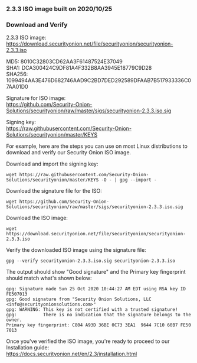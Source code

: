 ### 2.3.3 ISO image built on 2020/10/25

### Download and Verify

2.3.3 ISO image:  
https://download.securityonion.net/file/securityonion/securityonion-2.3.3.iso

MD5: 8010C32803CD62AA3F61487524E37049  
SHA1: DCA300424C9DF81A4F332B8AA3945E18779C9D28  
SHA256: 1099494AA3E476D682746AAD9C2BD7DED292589DFAAB7B517933336C07AA01D0 

Signature for ISO image:  
https://github.com/Security-Onion-Solutions/securityonion/raw/master/sigs/securityonion-2.3.3.iso.sig

Signing key:  
https://raw.githubusercontent.com/Security-Onion-Solutions/securityonion/master/KEYS  

For example, here are the steps you can use on most Linux distributions to download and verify our Security Onion ISO image.

Download and import the signing key:  
```
wget https://raw.githubusercontent.com/Security-Onion-Solutions/securityonion/master/KEYS -O - | gpg --import -  
```

Download the signature file for the ISO:  
```
wget https://github.com/Security-Onion-Solutions/securityonion/raw/master/sigs/securityonion-2.3.3.iso.sig
```

Download the ISO image:  
```
wget https://download.securityonion.net/file/securityonion/securityonion-2.3.3.iso
```

Verify the downloaded ISO image using the signature file:  
```
gpg --verify securityonion-2.3.3.iso.sig securityonion-2.3.3.iso
```

The output should show "Good signature" and the Primary key fingerprint should match what's shown below:
```
gpg: Signature made Sun 25 Oct 2020 10:44:27 AM EDT using RSA key ID FE507013
gpg: Good signature from "Security Onion Solutions, LLC <info@securityonionsolutions.com>"
gpg: WARNING: This key is not certified with a trusted signature!
gpg:          There is no indication that the signature belongs to the owner.
Primary key fingerprint: C804 A93D 36BE 0C73 3EA1  9644 7C10 60B7 FE50 7013
```

Once you've verified the ISO image, you're ready to proceed to our Installation guide:  
https://docs.securityonion.net/en/2.3/installation.html
